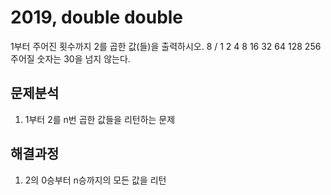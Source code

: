 # 2019, double double
1부터 주어진 횟수까지 2를 곱한 값(들)을 출력하시오.
8 / 1 2 4 8 16 32 64 128 256 
주어질 숫자는 30을 넘지 않는다.

## 문제분석
1. 1부터 2를 n번 곱한 값들을 리턴하는 문제 

## 해결과정
1. 2의 0승부터 n승까지의 모든 값을 리턴